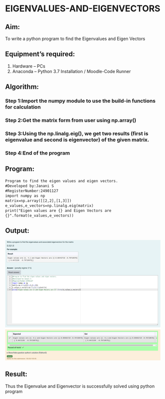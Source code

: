 # EIGENVALUES-AND-EIGENVECTORS
## Aim:
To write a python program to find the Eigenvalues and Eigen Vectors
## Equipment’s required:
1. 	Hardware – PCs
2. 	Anaconda – Python 3.7 Installation / Moodle-Code Runner
## Algorithm:
### Step 1:Import the numpy module to use the build-in functions for calculation
### Step 2:Get the matrix form from user using np.array()
### Step 3:Using the np.linalg.eig(),  we get two results (first is eigenvalue and second is eigenvector) of the given matrix.
### Step 4:End of the program

## Program:
```
Program to find the eigen values and eigen vectors.
#Developed by:Janani S 
#RegisterNumber:24901127
import numpy as np
matrix=np.array([[2,2],[1,3]])
e_values,e_vectors=np.linalg.eig(matrix)
print("Eigen values are {} and Eigen Vectors are {}".format(e_values,e_vectors))
```
## Output:
![Alt text](image.png)
## Result:
Thus the Eigenvalue and Eigenvector is successfully solved using python program
